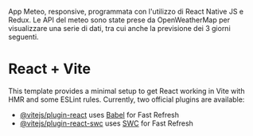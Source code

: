 
App Meteo, responsive, programmata con l'utilizzo di React Native JS e Redux. 
Le API del meteo sono state prese da OpenWeatherMap per visualizzare una serie di dati, tra cui anche la previsione dei 3 giorni seguenti. 




# React + Vite

This template provides a minimal setup to get React working in Vite with HMR and some ESLint rules.
Currently, two official plugins are available:

- [@vitejs/plugin-react](https://github.com/vitejs/vite-plugin-react/blob/main/packages/plugin-react/README.md) uses [Babel](https://babeljs.io/) for Fast Refresh
- [@vitejs/plugin-react-swc](https://github.com/vitejs/vite-plugin-react-swc) uses [SWC](https://swc.rs/) for Fast Refresh
